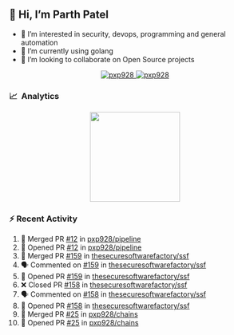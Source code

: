 ## 👋  Hi, I’m Parth Patel

- 👀  I’m interested in security, devops, programming and general automation
- 🌱  I’m currently using golang
- 💞️  I’m looking to collaborate on Open Source projects

<p align="center">
  <a href="https://linkedin.com/in/pxp928" target="blank">
    <img src="https://img.shields.io/badge/linkedin-%230077B5.svg?&style=for-the-badge&logo=linkedin&logoColor=white" alt="pxp928" />
  </a>
  <a href="https://twitter.com/pxp928" target="blank">
    <img src="https://img.shields.io/badge/Twitter-1DA1F2?style=for-the-badge&logo=twitter&logoColor=white" alt="pxp928" />
  </a>
</p>

### 📈 &nbsp;Analytics

<p align="center">
  <a href="https://github.com/pxp928">
    <img height="180em" src="https://github-readme-stats-eight-theta.vercel.app/api?username=pxp928&show_icons=true&theme=radical&include_all_commits=true&count_private=true&line_height=26"/>
  </a>
</p>

### :zap: Recent Activity

<!--START_SECTION:activity-->
1. 🎉 Merged PR [#12](https://github.com/pxp928/pipeline/pull/12) in [pxp928/pipeline](https://github.com/pxp928/pipeline)
2. 💪 Opened PR [#12](https://github.com/pxp928/pipeline/pull/12) in [pxp928/pipeline](https://github.com/pxp928/pipeline)
3. 🎉 Merged PR [#159](https://github.com/thesecuresoftwarefactory/ssf/pull/159) in [thesecuresoftwarefactory/ssf](https://github.com/thesecuresoftwarefactory/ssf)
4. 🗣 Commented on [#159](https://github.com/thesecuresoftwarefactory/ssf/issues/159) in [thesecuresoftwarefactory/ssf](https://github.com/thesecuresoftwarefactory/ssf)
5. 💪 Opened PR [#159](https://github.com/thesecuresoftwarefactory/ssf/pull/159) in [thesecuresoftwarefactory/ssf](https://github.com/thesecuresoftwarefactory/ssf)
6. ❌ Closed PR [#158](https://github.com/thesecuresoftwarefactory/ssf/pull/158) in [thesecuresoftwarefactory/ssf](https://github.com/thesecuresoftwarefactory/ssf)
7. 🗣 Commented on [#158](https://github.com/thesecuresoftwarefactory/ssf/issues/158) in [thesecuresoftwarefactory/ssf](https://github.com/thesecuresoftwarefactory/ssf)
8. 💪 Opened PR [#158](https://github.com/thesecuresoftwarefactory/ssf/pull/158) in [thesecuresoftwarefactory/ssf](https://github.com/thesecuresoftwarefactory/ssf)
9. 🎉 Merged PR [#25](https://github.com/pxp928/chains/pull/25) in [pxp928/chains](https://github.com/pxp928/chains)
10. 💪 Opened PR [#25](https://github.com/pxp928/chains/pull/25) in [pxp928/chains](https://github.com/pxp928/chains)
<!--END_SECTION:activity-->

<!---
pxp928/pxp928 is a ✨ special ✨ repository because its `README.md` (this file) appears on your GitHub profile.
You can click the Preview link to take a look at your changes.
--->
